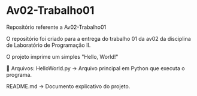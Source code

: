 # Av02-Trabalho01
Repositório referente a Av02-Trabalho01

O repositório foi criado para a entrega do trabalho 01 da av02 da disciplina de Laboratório de Programação II.

O projeto imprime um simples "Hello, World!"

📂 Arquivos:
HelloWorld.py → Arquivo principal em Python que executa o programa.

README.md → Documento explicativo do projeto.

